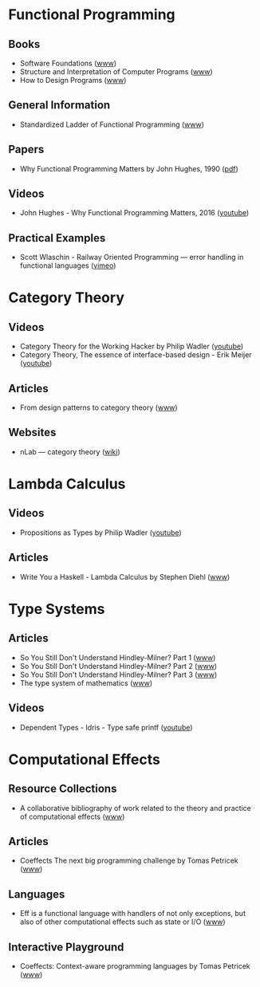 # Functional Programming

## Books

* Software Foundations ([www](https://softwarefoundations.cis.upenn.edu/current/index.html))
* Structure and Interpretation of Computer Programs ([www](https://mitpress.mit.edu/sicp/))
* How to Design Programs ([www](http://www.htdp.org/))

## General Information

* Standardized Ladder of Functional Programming ([www](http://lambdaconf.us/downloads/documents/lambdaconf_slfp.pdf))

## Papers

* Why Functional Programming Matters by John Hughes, 1990 ([pdf](https://www.cs.kent.ac.uk/people/staff/dat/miranda/whyfp90.pdf))

## Videos

* John Hughes - Why Functional Programming Matters, 2016 ([youtube](https://www.youtube.com/watch?v=Z35Tt87pIpg))

## Practical Examples

* Scott Wlaschin - Railway Oriented Programming — error handling in functional languages ([vimeo](https://vimeo.com/97344498))

# Category Theory

## Videos

* Category Theory for the Working Hacker by Philip Wadler ([youtube](https://www.youtube.com/watch?v=V10hzjgoklA))
* Category Theory, The essence of interface-based design - Erik Meijer ([youtube](https://www.youtube.com/watch?v=JMP6gI5mLHc))

## Articles

* From design patterns to category theory ([www](http://blog.ploeh.dk/2017/10/04/from-design-patterns-to-category-theory/))

## Websites

* nLab — category theory ([wiki](https://ncatlab.org/nlab/show/category+theory))

# Lambda Calculus

## Videos

* Propositions as Types by Philip Wadler ([youtube](https://www.youtube.com/watch?v=IOiZatlZtGU))

## Articles

* Write You a Haskell - Lambda Calculus by Stephen Diehl ([www](http://dev.stephendiehl.com/fun/003_lambda_calculus.html))

# Type Systems

## Articles

* So You Still Don't Understand Hindley-Milner? Part 1 ([www](http://akgupta.ca/blog/2013/05/14/so-you-still-dont-understand-hindley-milner/))
* So You Still Don't Understand Hindley-Milner? Part 2 ([www](http://akgupta.ca/blog/2013/06/07/so-you-still-dont-understand-hindley-milner-part-2/))
* So You Still Don't Understand Hindley-Milner? Part 3 ([www](http://akgupta.ca/blog/2013/06/07/so-you-still-dont-understand-hindley-milner-part-3/))
* The type system of mathematics ([www](https://qchu.wordpress.com/2013/05/28/the-type-system-of-mathematics/))

## Videos

* Dependent Types - Idris - Type safe printf ([youtube](https://www.youtube.com/watch?v=fVBck2Zngjo))

# Computational Effects

## Resource Collections

* A collaborative bibliography of work related to the theory and practice of computational effects ([www](https://github.com/yallop/effects-bibliography))

## Articles

* Coeffects The next big programming challenge by Tomas Petricek ([www](http://tomasp.net/blog/2014/why-coeffects-matter/))

## Languages

* Eff is a functional language with handlers of not only exceptions, but also of other computational effects such as state or I/O ([www](http://www.eff-lang.org/))

## Interactive Playground

* Coeffects: Context-aware programming languages by Tomas Petricek ([www](http://tomasp.net/coeffects/))

